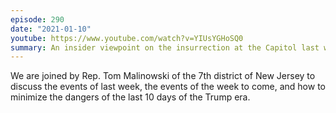 ```yaml
---
episode: 290
date: "2021-01-10"
youtube: https://www.youtube.com/watch?v=YIUsYGHoSQ0
summary: An insider viewpoint on the insurrection at the Capitol last week
---
```

We are joined by Rep. Tom Malinowski of the 7th district of New Jersey to discuss the events of last week, the events of the week to come, and how to minimize the dangers of the last 10 days of the Trump era.
